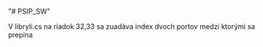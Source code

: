 "# PSIP_SW" 

V libryli.cs na riadok 32,33 sa zuadáva index dvoch portov medzi ktorými sa prepína   
